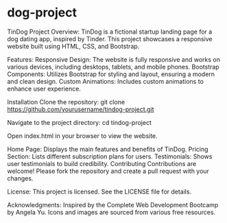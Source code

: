 # dog-project
TinDog Project
Overview:
TinDog is a fictional startup landing page for a dog dating app, inspired by Tinder. This project showcases a responsive website built using HTML, CSS, and Bootstrap.

Features:
Responsive Design: The website is fully responsive and works on various devices, including desktops, tablets, and mobile phones.
Bootstrap Components: Utilizes Bootstrap for styling and layout, ensuring a modern and clean design.
Custom Animations: Includes custom animations to enhance user experience.

Installation
Clone the repository:
git clone https://github.com/yourusername/tindog-project.git

Navigate to the project directory:
cd tindog-project

Open index.html in your browser to view the website.

Home Page: Displays the main features and benefits of TinDog.
Pricing Section: Lists different subscription plans for users.
Testimonials: Shows user testimonials to build credibility.
Contributing
Contributions are welcome! Please fork the repository and create a pull request with your changes.

License:
This project is licensed. See the LICENSE file for details.

Acknowledgments:
Inspired by the Complete Web Development Bootcamp by Angela Yu.
Icons and images are sourced from various free resources.
